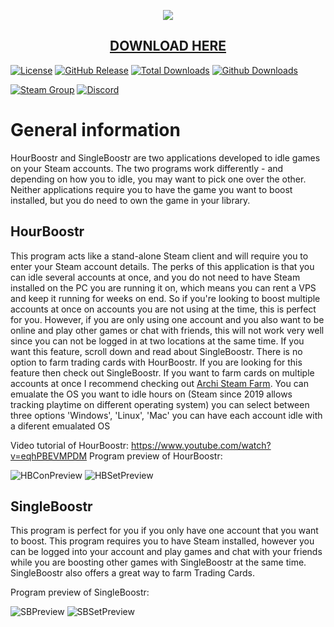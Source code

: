<p align="center">
  <img src="http://i.imgur.com/MJN4zty.png"/>
  <h2 align="center"><a href="https://github.com/Ni1kko/HourBoostr/releases">DOWNLOAD HERE</a></h2>
</p>

[![License](https://img.shields.io/github/license/Ni1kko/HourBoostr.svg?label=License&maxAge=86400)](./LICENSE)
[![GitHub Release](https://img.shields.io/github/release/Ni1kko/HourBoostr.svg?label=Latest&maxAge=60)](https://github.com/Ezzpify/HourBoostr/releases/latest)
[![Total Downloads](https://img.shields.io/badge/Total%20Downloads-84k-brightgreen.svg)](https://github.com/Ni1kko/HourBoostr/releases/latest)
[![Github Downloads](https://img.shields.io/github/downloads/Ni1kko/HourBoostr/latest/total.svg?label=Downloads%20for%20latest&maxAge=60)](https://github.com/Ni1kko/HourBoostr/releases/latest)

[![Steam Group](https://img.shields.io/badge/Steam-group-yellowgreen.svg)](https://steamcommunity.com/groups/FALL0X)
[![Discord](https://img.shields.io/badge/Discord-join-yellowgreen.svg)](https://discord.gg/W3qgHqNhax)

# General information

HourBoostr and SingleBoostr are two applications developed to idle games on your Steam accounts. The two programs work differently - and depending on how you to idle, you may want to pick one over the other. Neither applications require you to have the game you want to boost installed, but you do need to own the game in your library.

## HourBoostr

This program acts like a stand-alone Steam client and will require you to enter your Steam account details. The perks of this application is that you can idle several accounts at once, and you do not need to have Steam installed on the PC you are running it on, which means you can rent a VPS and keep it running for weeks on end. So if you're looking to boost multiple accounts at once on accounts you are not using at the time, this is perfect for you. However, if you are only using one account and you also want to be online and play other games or chat with friends, this will not work very well since you can not be logged in at two locations at the same time. If you want this feature, scroll down and read about SingleBoostr. There is no option to farm trading cards with HourBoostr. If you are looking for this feature then check out SingleBoostr. If you want to farm cards on multiple accounts at once I recommend checking out [Archi Steam Farm](https://github.com/JustArchi/ArchiSteamFarm). You can emualate the OS you want to idle hours on (Steam since 2019 allows tracking playtime on different operating system) you can select between three options 'Windows', 'Linux', 'Mac' you can have each account idle with a diferent emualated OS

Video tutorial of HourBoostr: https://www.youtube.com/watch?v=eqhPBEVMPDM
Program preview of HourBoostr: 

![HBConPreview](https://i.imgur.com/UqInzEF.png)
![HBSetPreview](https://i.imgur.com/sScBdnF.png)

## SingleBoostr

This program is perfect for you if you only have one account that you want to boost. This program requires you to have Steam installed, however you can be logged into your account and play games and chat with your friends while you are boosting other games with SingleBoostr at the same time. SingleBoostr also offers a great way to farm Trading Cards.

Program preview of SingleBoostr: 

![SBPreview](https://i.imgur.com/MomRdqQ.png)
![SBSetPreview](https://i.imgur.com/mPLkzB3.png)
